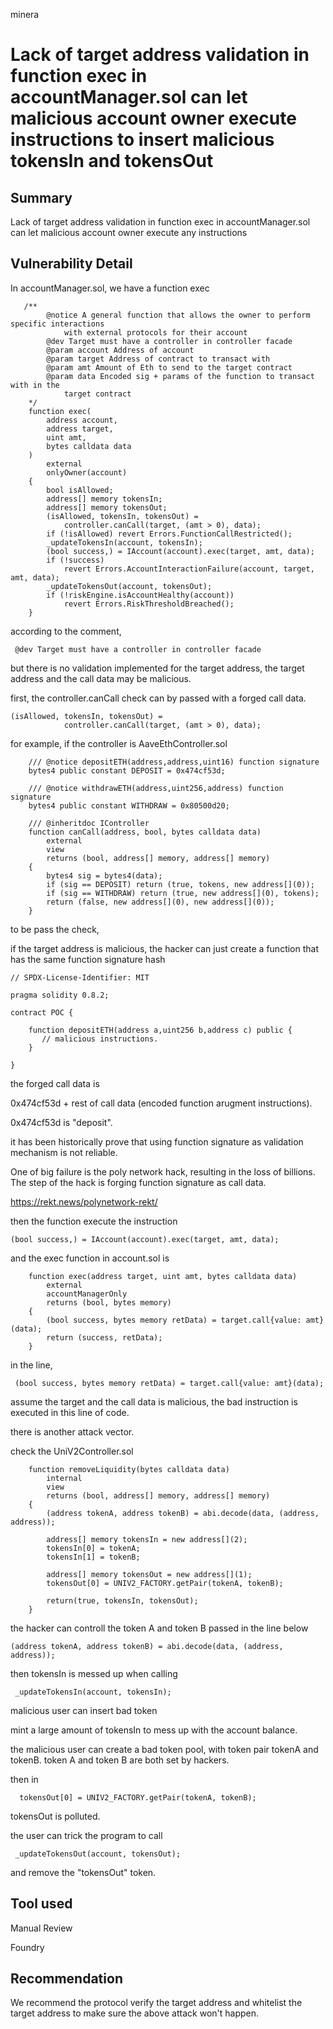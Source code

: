 minera
# Lack of target address validation in function exec in accountManager.sol can let malicious account owner execute instructions to insert malicious tokensIn and tokensOut 

## Summary

Lack of target address validation in function exec in accountManager.sol can let malicious account owner execute any instructions

## Vulnerability Detail

In accountManager.sol, we have a function exec

```
   /**
        @notice A general function that allows the owner to perform specific interactions
            with external protocols for their account
        @dev Target must have a controller in controller facade
        @param account Address of account
        @param target Address of contract to transact with
        @param amt Amount of Eth to send to the target contract
        @param data Encoded sig + params of the function to transact with in the
            target contract
    */
    function exec(
        address account,
        address target,
        uint amt,
        bytes calldata data
    )
        external
        onlyOwner(account)
    {
        bool isAllowed;
        address[] memory tokensIn;
        address[] memory tokensOut;
        (isAllowed, tokensIn, tokensOut) =
            controller.canCall(target, (amt > 0), data);
        if (!isAllowed) revert Errors.FunctionCallRestricted();
        _updateTokensIn(account, tokensIn);
        (bool success,) = IAccount(account).exec(target, amt, data);
        if (!success)
            revert Errors.AccountInteractionFailure(account, target, amt, data);
        _updateTokensOut(account, tokensOut);
        if (!riskEngine.isAccountHealthy(account))
            revert Errors.RiskThresholdBreached();
    }
```

according to the comment,

```
 @dev Target must have a controller in controller facade
```

but there is no validation implemented for the target address, the target address and the call data may be malicious.

first, the controller.canCall check can by passed with a forged call data.

```
(isAllowed, tokensIn, tokensOut) =
            controller.canCall(target, (amt > 0), data);
```

for example, if the controller is AaveEthController.sol

```
    /// @notice depositETH(address,address,uint16) function signature
    bytes4 public constant DEPOSIT = 0x474cf53d;

    /// @notice withdrawETH(address,uint256,address) function signature
    bytes4 public constant WITHDRAW = 0x80500d20;
```

```
    /// @inheritdoc IController
    function canCall(address, bool, bytes calldata data)
        external
        view
        returns (bool, address[] memory, address[] memory)
    {
        bytes4 sig = bytes4(data);
        if (sig == DEPOSIT) return (true, tokens, new address[](0));
        if (sig == WITHDRAW) return (true, new address[](0), tokens);
        return (false, new address[](0), new address[](0));
    }
```

to be pass the check,

if the target address is malicious, the hacker can just create a function that has the same function signature hash

```
// SPDX-License-Identifier: MIT

pragma solidity 0.8.2;

contract POC {

    function depositETH(address a,uint256 b,address c) public {
       // malicious instructions.
    }

}
```

the forged call data is 

0x474cf53d + rest of call data (encoded function arugment instructions).

0x474cf53d is "deposit".

it has been historically prove that using function signature as validation mechanism is not reliable.

One of big failure is the poly network hack, resulting in the loss of billions. The step of the hack is forging function signature as call data.

https://rekt.news/polynetwork-rekt/

then the function execute the instruction

```
(bool success,) = IAccount(account).exec(target, amt, data);
```

and the exec function in account.sol is 

```
    function exec(address target, uint amt, bytes calldata data)
        external
        accountManagerOnly
        returns (bool, bytes memory)
    {
        (bool success, bytes memory retData) = target.call{value: amt}(data);
        return (success, retData);
    }
```

in the line,

```
 (bool success, bytes memory retData) = target.call{value: amt}(data);
```

assume the target and the call data is malicious, the bad instruction is executed in this line of code.

there is another attack vector.

check the UniV2Controller.sol

```
    function removeLiquidity(bytes calldata data)
        internal
        view
        returns (bool, address[] memory, address[] memory)
    {
        (address tokenA, address tokenB) = abi.decode(data, (address, address));

        address[] memory tokensIn = new address[](2);
        tokensIn[0] = tokenA;
        tokensIn[1] = tokenB;

        address[] memory tokensOut = new address[](1);
        tokensOut[0] = UNIV2_FACTORY.getPair(tokenA, tokenB);

        return(true, tokensIn, tokensOut);
    }
```

the hacker can controll the token A and token B passed in the line below

```
(address tokenA, address tokenB) = abi.decode(data, (address, address));
```

then tokensIn is messed up when calling

```
 _updateTokensIn(account, tokensIn);
```
malicious user can insert bad token 

mint a large amount of tokensIn to mess up with the account balance.

the malicious user can create a bad token pool, with token pair tokenA and tokenB. token A and token B are both set by hackers.

then in

```
  tokensOut[0] = UNIV2_FACTORY.getPair(tokenA, tokenB);
```

tokensOut is polluted.

the user can trick the program to call

```
 _updateTokensOut(account, tokensOut);
```

and remove the "tokensOut" token.

## Tool used

Manual Review

Foundry

## Recommendation

We recommend the protocol verify the target address and whitelist the target address to make sure the above attack won't happen.